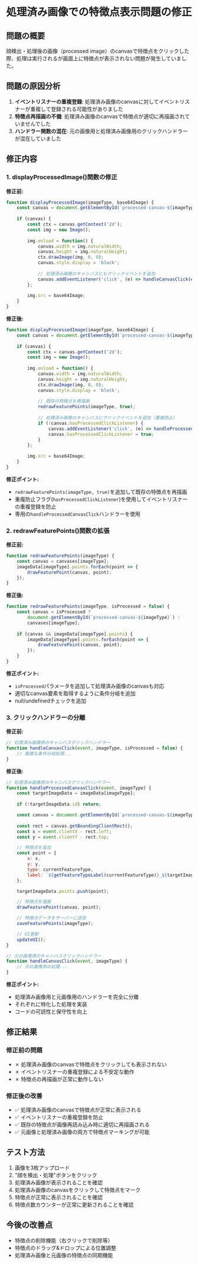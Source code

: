 # 処理済み画像での特徴点表示問題の修正

## 問題の概要

顔検出・処理後の画像（processed image）のcanvasで特徴点をクリックした際、処理は実行されるが画面上に特徴点が表示されない問題が発生していました。

## 問題の原因分析

1. **イベントリスナーの重複登録**: 処理済み画像のcanvasに対してイベントリスナーが重複して登録される可能性がありました
2. **特徴点再描画の不備**: 処理済み画像のcanvasで特徴点が適切に再描画されていませんでした
3. **ハンドラー関数の混在**: 元の画像用と処理済み画像用のクリックハンドラーが混在していました

## 修正内容

### 1. displayProcessedImage()関数の修正

**修正前:**
```javascript
function displayProcessedImage(imageType, base64Image) {
    const canvas = document.getElementById(`processed-canvas-${imageType}`);
    
    if (canvas) {
        const ctx = canvas.getContext('2d');
        const img = new Image();
        
        img.onload = function() {
            canvas.width = img.naturalWidth;
            canvas.height = img.naturalHeight;
            ctx.drawImage(img, 0, 0);
            canvas.style.display = 'block';
            
            // 処理済み画像のキャンバスにもクリックイベントを追加
            canvas.addEventListener('click', (e) => handleCanvasClick(e, imageType, true));
        };
        
        img.src = base64Image;
    }
}
```

**修正後:**
```javascript
function displayProcessedImage(imageType, base64Image) {
    const canvas = document.getElementById(`processed-canvas-${imageType}`);
    
    if (canvas) {
        const ctx = canvas.getContext('2d');
        const img = new Image();
        
        img.onload = function() {
            canvas.width = img.naturalWidth;
            canvas.height = img.naturalHeight;
            ctx.drawImage(img, 0, 0);
            canvas.style.display = 'block';
            
            // 既存の特徴点を再描画
            redrawFeaturePoints(imageType, true);
            
            // 処理済み画像のキャンバスにクリックイベントを追加（重複防止）
            if (!canvas.hasProcessedClickListener) {
                canvas.addEventListener('click', (e) => handleProcessedCanvasClick(e, imageType));
                canvas.hasProcessedClickListener = true;
            }
        };
        
        img.src = base64Image;
    }
}
```

**修正ポイント:**
- `redrawFeaturePoints(imageType, true)`を追加して既存の特徴点を再描画
- 重複防止フラグ(`hasProcessedClickListener`)を使用してイベントリスナーの重複登録を防止
- 専用の`handleProcessedCanvasClick`ハンドラーを使用

### 2. redrawFeaturePoints()関数の拡張

**修正前:**
```javascript
function redrawFeaturePoints(imageType) {
    const canvas = canvases[imageType];
    imageData[imageType].points.forEach(point => {
        drawFeaturePoint(canvas, point);
    });
}
```

**修正後:**
```javascript
function redrawFeaturePoints(imageType, isProcessed = false) {
    const canvas = isProcessed ? 
        document.getElementById(`processed-canvas-${imageType}`) : 
        canvases[imageType];
    
    if (canvas && imageData[imageType].points) {
        imageData[imageType].points.forEach(point => {
            drawFeaturePoint(canvas, point);
        });
    }
}
```

**修正ポイント:**
- `isProcessed`パラメータを追加して処理済み画像のcanvasも対応
- 適切なcanvas要素を取得するように条件分岐を追加
- null/undefinedチェックを追加

### 3. クリックハンドラーの分離

**修正前:**
```javascript
// 処理済み画像用のキャンバスクリックハンドラー
function handleCanvasClick(event, imageType, isProcessed = false) {
    // 複雑な条件分岐処理...
}
```

**修正後:**
```javascript
// 処理済み画像用のキャンバスクリックハンドラー
function handleProcessedCanvasClick(event, imageType) {
    const targetImageData = imageData[imageType];
    
    if (!targetImageData.id) return;

    const canvas = document.getElementById(`processed-canvas-${imageType}`);
    
    const rect = canvas.getBoundingClientRect();
    const x = event.clientX - rect.left;
    const y = event.clientY - rect.top;

    // 特徴点を追加
    const point = {
        x: x,
        y: y,
        type: currentFeatureType,
        label: `${getFeatureTypeLabel(currentFeatureType)}_${targetImageData.points.length + 1}`
    };

    targetImageData.points.push(point);

    // 特徴点を描画
    drawFeaturePoint(canvas, point);

    // 特徴点データをサーバーに送信
    saveFeaturePoints(imageType);

    // UI更新
    updateUI();
}

// 元の画像用のキャンバスクリックハンドラー
function handleCanvasClick(event, imageType) {
    // 元の画像用の処理...
}
```

**修正ポイント:**
- 処理済み画像用と元画像用のハンドラーを完全に分離
- それぞれに特化した処理を実装
- コードの可読性と保守性を向上

## 修正結果

### 修正前の問題
- ✗ 処理済み画像のcanvasで特徴点をクリックしても表示されない
- ✗ イベントリスナーの重複登録による不安定な動作
- ✗ 特徴点の再描画が正常に動作しない

### 修正後の改善
- ✅ 処理済み画像のcanvasで特徴点が正常に表示される
- ✅ イベントリスナーの重複登録を防止
- ✅ 既存の特徴点が画像再読み込み時に適切に再描画される
- ✅ 元画像と処理済み画像の両方で特徴点マーキングが可能

## テスト方法

1. 画像を3枚アップロード
2. "顔を検出・処理"ボタンをクリック
3. 処理済み画像が表示されることを確認
4. 処理済み画像のcanvasをクリックして特徴点をマーク
5. 特徴点が正常に表示されることを確認
6. 特徴点数カウンターが正常に更新されることを確認

## 今後の改善点

- 特徴点の削除機能（右クリックで削除等）
- 特徴点のドラッグ&ドロップによる位置調整
- 処理済み画像と元画像の特徴点の同期機能